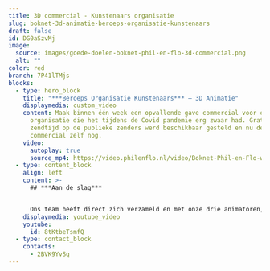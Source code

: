 ```yaml
---
title: 3D commercial - Kunstenaars organisatie
slug: boknet-3d-animatie-beroeps-organisatie-kunstenaars
draft: false
id: DG0aSzvMj
image:
  source: images/goede-doelen-boknet-phil-en-flo-3d-commercial.png
  alt: ""
color: red
branch: 7P41lTMjs
blocks:
  - type: hero_block
    title: "***Beroeps Organisatie Kunstenaars*** – 3D Animatie"
    displaymedia: custom_video
    content: Maak binnen één week een opvallende gave commercial voor een
      organisatie die het tijdens de Covid pandemie erg zwaar had. Gratis
      zendtijd op de publieke zenders werd beschikbaar gesteld en nu de
      commercial zelf nog.
    video:
      autoplay: true
      source_mp4: https://video.philenflo.nl/video/Boknet-Phil-en-Flo-website-source.mp4
  - type: content_block
    align: left
    content: >-
      ## ***Aan de slag***


      Ons team heeft direct zich verzameld en met onze drie animatoren, twee projectmanagers en een art director heeft het team van Phil & Flo deze commercial gerealiseerd. Met een 3D kamer, 2D muurschilderingen en sounddesign van onze externe soundengineer hebben we het verhaal van de kunstenaars weten te schetsen. De reacties op deze commercial waren lovend, en we zijn erg trots dat we dit binnen één week hebben geproduceerd en opgeleverd aan de publieke zenders.
    displaymedia: youtube_video
    youtube:
      id: 8tKtbeTsmfQ
  - type: contact_block
    contacts:
      - 2BVK9YvSq
---
```

